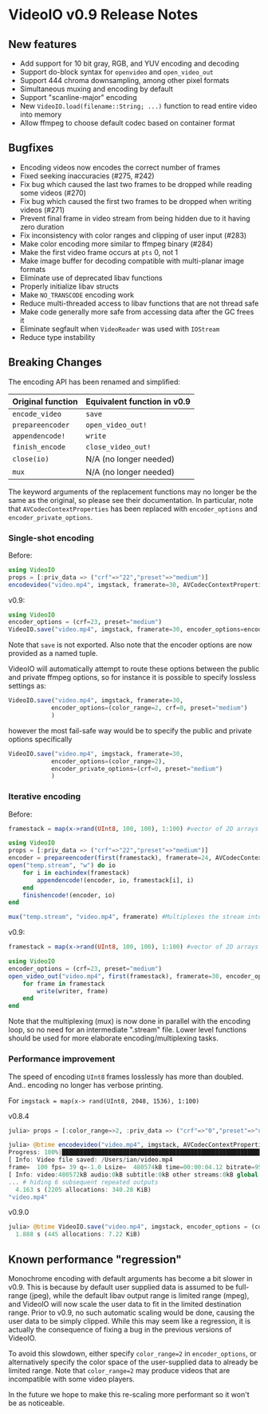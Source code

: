 VideoIO v0.9 Release Notes
======================
## New features

- Add support for 10 bit gray, RGB, and YUV encoding and decoding
- Support do-block syntax for `openvideo` and `open_video_out`
- Support 444 chroma downsampling, among other pixel formats
- Simultaneous muxing and encoding by default
- Support "scanline-major" encoding
- New `VideoIO.load(filename::String; ...)` function to read entire video into memory
- Allow ffmpeg to choose default codec based on container format

## Bugfixes
- Encoding videos now encodes the correct number of frames
- Fixed seeking inaccuracies (#275, #242)
- Fix bug which caused the last two frames to be dropped while reading some videos (#270)
- Fix bug which caused the first two frames to be dropped when writing videos (#271)
- Prevent final frame in video stream from being hidden due to it having zero duration
- Fix inconsistency with color ranges and clipping of user input (#283)
- Make color encoding more similar to ffmpeg binary (#284)
- Make the first video frame occurs at `pts` 0, not 1
- Make image buffer for decoding compatible with multi-planar image formats
- Eliminate use of deprecated libav functions
- Properly initialize libav structs
- Make `NO_TRANSCODE` encoding work
- Reduce multi-threaded access to libav functions that are not thread safe
- Make code generally more safe from accessing data after the GC frees it
- Eliminate segfault when `VideoReader` was used with `IOStream`
- Reduce type instability

## Breaking Changes

The encoding API has been renamed and simplified:

| Original function | Equivalent function in v0.9 |
| :---------------- | :-------------------------- |
| `encode_video`    | `save`                      |
| `prepareencoder`  | `open_video_out!`           |
| `appendencode!`   | `write`                     |
| `finish_encode`   | `close_video_out!`          |
| `close(io)`       | N/A (no longer needed)      |
| `mux`             | N/A (no longer needed)      |

The keyword arguments of the replacement functions may no longer be the same as
the original, so please see their documentation. In particular, note that
`AVCodecContextProperties` has been replaced with `encoder_options` and
`encoder_private_options`.

### Single-shot encoding
Before:
```julia
using VideoIO
props = [:priv_data => ("crf"=>"22","preset"=>"medium")]
encodevideo("video.mp4", imgstack, framerate=30, AVCodecContextProperties=props)
```

v0.9:
```julia
using VideoIO
encoder_options = (crf=23, preset="medium")
VideoIO.save("video.mp4", imgstack, framerate=30, encoder_options=encoder_options)
```

Note that `save` is not exported.
Also note that the encoder options are now provided as a named tuple.

VideoIO will automatically attempt to route these options between the public and private ffmpeg options, so for instance
it is possible to specify lossless settings as:
```julia
VideoIO.save("video.mp4", imgstack, framerate=30,
            encoder_options=(color_range=2, crf=0, preset="medium")
            )
```

however the most fail-safe way would be to specify the public and private options specifically
```julia
VideoIO.save("video.mp4", imgstack, framerate=30,
            encoder_options=(color_range=2),
            encoder_private_options=(crf=0, preset="medium")
            )
```

### Iterative encoding

Before:
```julia
framestack = map(x->rand(UInt8, 100, 100), 1:100) #vector of 2D arrays

using VideoIO
props = [:priv_data => ("crf"=>"22","preset"=>"medium")]
encoder = prepareencoder(first(framestack), framerate=24, AVCodecContextProperties=props)
open("temp.stream", "w") do io
    for i in eachindex(framestack)
        appendencode!(encoder, io, framestack[i], i)
    end
    finishencode!(encoder, io)
end

mux("temp.stream", "video.mp4", framerate) #Multiplexes the stream into a video container
```

v0.9:
```julia
framestack = map(x->rand(UInt8, 100, 100), 1:100) #vector of 2D arrays

using VideoIO
encoder_options = (crf=23, preset="medium")
open_video_out("video.mp4", first(framestack), framerate=30, encoder_options=encoder_options) do writer
    for frame in framestack
        write(writer, frame)
    end
end
```
Note that the multiplexing (mux) is now done in parallel with the encoding loop, so no need for an intermediate
".stream" file. Lower level functions should be used for more elaborate encoding/multiplexing tasks.

### Performance improvement

The speed of encoding `UInt8` frames losslessly has more than doubled.
And.. encoding no longer has verbose printing.

For `imgstack = map(x-> rand(UInt8, 2048, 1536), 1:100)`

v0.8.4
```julia
julia> props = [:color_range=>2, :priv_data => ("crf"=>"0","preset"=>"ultrafast")];

julia> @btime encodevideo("video.mp4", imgstack, AVCodecContextProperties = props)
Progress: 100%|█████████████████████████████████████████████████████████████████████████████████████████████████████████████████████████| Time: 0:00:01
[ Info: Video file saved: /Users/ian/video.mp4
frame=  100 fps= 39 q=-1.0 Lsize=  480574kB time=00:00:04.12 bitrate=954382.6kbits/s speed= 1.6x    77x
[ Info: video:480572kB audio:0kB subtitle:0kB other streams:0kB global headers:0kB muxing overhead: 0.000459%
... # hiding 6 subsequent repeated outputs
  4.163 s (2205 allocations: 340.28 KiB)
"video.mp4"
```

v0.9.0
```julia
julia> @btime VideoIO.save("video.mp4", imgstack, encoder_options = (color_range=2,crf=0,preset="ultrafast"))
  1.888 s (445 allocations: 7.22 KiB)
```

## Known performance "regression"

Monochrome encoding with default arguments has become a bit slower in
v0.9. This is because by default user supplied data is assumed to be full-range
(jpeg), while the default libav output range is limited range (mpeg), and
VideoIO will now scale the user data to fit in the limited destination range.
Prior to v0.9, no such automatic scaling would be done, causing the user data to
be simply clipped. While this may seem like a regression, it is actually the
consequence of fixing a bug in the previous versions of VideoIO.

To avoid this slowdown, either specify `color_range=2` in `encoder_options`, or
alternatively specify the color space of the user-supplied data to already be
limited range. Note that `color_range=2` may produce videos that are
incompatible with some video players.

In the future we hope to make this re-scaling more performant so it won't be as
noticeable.
